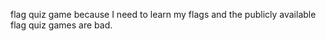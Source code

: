 flag quiz game because I need to learn my flags and the publicly available flag quiz games are bad.
